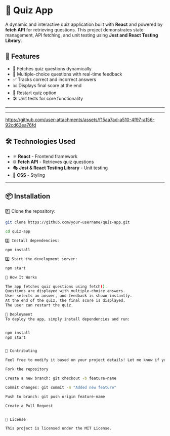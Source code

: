 # 🧠 Quiz App

A dynamic and interactive quiz application built with **React** and powered by **fetch API** for retrieving questions. This project demonstrates state management, API fetching, and unit testing using **Jest and React Testing Library**.

## 🚀 Features

- 📝 Fetches quiz questions dynamically
- 🎯 Multiple-choice questions with real-time feedback
- ✅ Tracks correct and incorrect answers
- 📊 Displays final score at the end
- 🔄 Restart quiz option
- 🛠️ Unit tests for core functionality

---


---


https://github.com/user-attachments/assets/f15aa7ad-a510-4f97-a156-92cd63ea76fd


## 🛠️ Technologies Used

- ⚛️ **React** - Frontend framework
- 🌐 **Fetch API** - Retrieves quiz questions
- 🎭 **Jest & React Testing Library** - Unit testing
- 💅 **CSS** - Styling

---


## 📦 Installation

1️⃣ Clone the repository:

```sh
git clone https://github.com/your-username/quiz-app.git

cd quiz-app

2️⃣ Install dependencies:

npm install

3️⃣ Start the development server:

npm start

📝 How It Works

The app fetches quiz questions using fetch().
Questions are displayed with multiple-choice answers.
User selects an answer, and feedback is shown instantly.
At the end of the quiz, the final score is displayed.
The user can restart the quiz.

🚀 Deployment
To deploy the app, simply install dependencies and run:


npm install
npm start


🤝 Contributing

Feel free to modify it based on your project details! Let me know if you need any more changes. 🚀😊

Fork the repository

Create a new branch: git checkout -b feature-name

Commit changes: git commit -m "Added new feature"

Push to branch: git push origin feature-name

Create a Pull Request


📜 License

This project is licensed under the MIT License.


